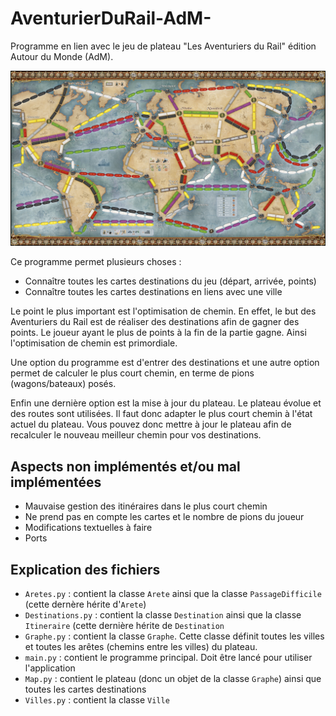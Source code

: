 # AventurierDuRail-AdM-

Programme en lien avec le jeu de plateau "Les Aventuriers du Rail" édition Autour du Monde (AdM).

![plateau](assets/les_aventuriers_du_rail_autour_du_monde_0010.jpeg)


Ce programme permet plusieurs choses :

- Connaître toutes les cartes destinations du jeu (départ, arrivée, points)
- Connaître toutes les cartes destinations en liens avec une ville

 Le point le plus important est l'optimisation de chemin. En effet, le but des Aventuriers du Rail est de réaliser des destinations afin de gagner des points. Le joueur ayant le plus de points à la fin de la partie gagne.
 Ainsi l'optimisation de chemin est primordiale.

 Une option du programme est d'entrer des destinations et une autre option permet de calculer le plus court chemin, en terme de pions (wagons/bateaux) posés.

 Enfin une dernière option est la mise à jour du plateau. Le plateau évolue et des routes sont utilisées. Il faut donc adapter le plus court chemin à l'état actuel du plateau. Vous pouvez donc mettre à jour le plateau afin de recalculer le nouveau meilleur chemin pour vos destinations.


 ## Aspects non implémentés et/ou mal implémentées

 - Mauvaise gestion des itinéraires dans le plus court chemin
 - Ne prend pas en compte les cartes et le nombre de pions du joueur
 - Modifications textuelles à faire
 - Ports

## Explication des fichiers

- ```Aretes.py``` : contient la classe ```Arete``` ainsi que la classe ```PassageDifficile``` (cette dernère hérite d'```Arete```)
- ```Destinations.py``` : contient la classe ```Destination``` ainsi que la classe ```Itineraire``` (cette dernière hérite de ```Destination```
- ```Graphe.py``` : contient la classe ```Graphe```. Cette classe définit toutes les villes et toutes les arêtes (chemins entre les villes) du plateau.
- ```main.py``` : contient le programme principal. Doit être lancé pour utiliser l'application
- ```Map.py``` : contient le plateau (donc un objet de la classe ```Graphe```) ainsi que toutes les cartes destinations
- ```Villes.py``` : contient la classe ```Ville```

